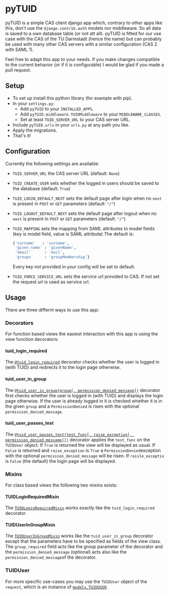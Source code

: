 # pyTUID
pyTUID is a simple CAS client django app which, contrary to other apps like this, don't use the `django.contrib.auth` models nor middleware. So all data is saved to a own database table (or not att all).
pyTUID is fitted for our use case with the CAS of the TU Darmstadt (hence the name) but can probably be used with many other CAS servers with a similar configuration (CAS 2 with SAML 1).

Feel free to adapt this app to your needs. If you make changes compatible to the current behavior (or if it is configurable) I would be glad if you made a pull request.

## Setup
* To set up install this python library (for example with pip).
* In your `settings.py`:
  * Add `pyTUID` to your `INSTALLED_APPS`.
  * Add `pyTUID.middleware.TUIDMiddleware` to your `MIDDLEWARE_CLASSES`.
  * Set at least `TUID_SERVER_URL` to your CAS server URL.
* Include `pyTUID.urls` in your `urls.py` at any path you like.
* Apply the migrations.
* That's it!

## Configuration
Currently the following settings are available:
* `TUID_SERVER_URL` the CAS server URL (default: `None`)
* `TUID_CREATE_USER` sets whether the logged in users should be saved to the database (default: `True`)
* `TUID_LOGIN_DEFAULT_NEXT` sets the default page after login when no `next` is present in `POST` or `GET` parameters (default: `"/"`)
* `TUID_LOGOUT_DEFAULT_NEXT` sets the default page after logout when no `next` is present in `POST` or `GET` parameters (default: `"/"`)
* `TUID_MAPPING` sets the mapping from SAML attributes to model fields (key is model field, value is SAML attribute) 
  The default is:

  ```python
  {'surname'   : 'surname',
   'given_name' : 'givenName',
   'email'      : 'mail',
   'groups'     : 'groupMembership'}
  ```
  Every key not provided in your config will be set to default.
* `TUID_FORCE_SERVICE_URL` sets the service url provided to CAS. If not set the
  request url is used as service url.
  
## Usage
There are three differnt ways to use this app:

### Decorators
For function based views the easiest interaction with this app is using the view function decorators:

#### tuid_login_required
The [`@tuid_login_required`](https://github.com/d120/pyTUID/blob/240d5c6/pyTUID/decorators.py#L35) decorator checks whether the user is logged in (with TUID) and redirects it to the login page otherwise.

#### tuid_user_in_group
The [`@tuid_user_in_group(group[, permission_denied_message])`](https://github.com/d120/pyTUID/blob/240d5c6/pyTUID/decorators.py#L49) decorator first checks whether the user is logged in (with TUID) and displays the login page otherwise. If the user is already logged in it is checked whether it is in the given `group` and a `PermissionDenied` is risen with the optional `permission_denied_message`.

#### tuid_user_passes_test
The [`@tuid_user_passes_test(test_func[, raise_exception[, permission_denied_message]])`](https://github.com/d120/pyTUID/blob/240d5c6/pyTUID/decorators.py#L10) decorator applies the `test_func` on the `TUIDUser` object. If `True` is returned the view will be displayed as usual. If `False` is returned and `raise_exception` is `True` a `PermissionDenied`exception with the optional `permission_denied_message` will be risen. If `raisle_exceptio` is `False` (the default) the login page will be displayed.

### Mixins
For class based views the following two mixins exists:

#### TUIDLoginRequiredMixin
The [`TUIDLoginRequiredMixin`](https://github.com/d120/pyTUID/blob/240d5c6/pyTUID/mixins.py#L6) works exactly like the `tuid_login_required` decorator.

#### TUIDUserInGroupMixin
The [`TUIDUserInGroupMixin`](https://github.com/d120/pyTUID/blob/240d5c6/pyTUID/mixins.py#L20) works like the `tuid_user_in_group` decorator except that the parameters have to be specified as fields of the view class. The `group_required` field acts like the group parameter of the decorator and the `permission_denied_message` (optional) acts also like the `permission_denied_message`of the decorator.

### TUIDUser
For more specific use-cases you may use the `TUIDUser` object of the `request`, which is an instance of [`models.TUIDUSER`](https://github.com/d120/pyTUID/blob/240d5c6/pyTUID/models.py#L4).
